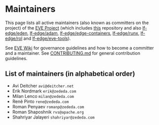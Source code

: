 # Maintainers

This page lists all active maintainers (also known as committers on the project) of the [EVE Project](https://www.lfedge.org/projects/eve/) (which includes [this](https://github.com/lf-edge/eve) repository and also [lf-edge/eden](https://github.com/lf-edge/eden), [lf-edge/adam](https://github.com/lf-edge/adam), [lf-edge/edge-containers](https://github.com/lf-edge/edge-containers), [lf-edge/runx](https://github.com/lf-edge/runx), [lf-edge/rol](https://github.com/lf-edge/rol) and [lf-edge/eve-tools](https://github.com/lf-edge/eve-tools)).

See [EVE Wiki](https://wiki.lfedge.org/display/EVE/Community) for governance guidelines and how to become a committer and a maintainer. See [CONTRIBUTING.md](https://github.com/lf-edge/eve/blob/master/CONTRIBUTING.md) for general contribution guidelines.

## List of maintainers (in alphabetical order)

* Avi Deitcher `avi@deitcher.net`
* Erik Nordmark `erik@zededa.com`
* Milan Lenco `milan@zededa.com`
* Renê Pinto `rene@zededa.com`
* Roman Penyaev `romanp@zededa.com`
* Roman Shaposhnik `rvs@apache.org`
* Shahriyar Jalayeri `shahriyar@zededa.com`
